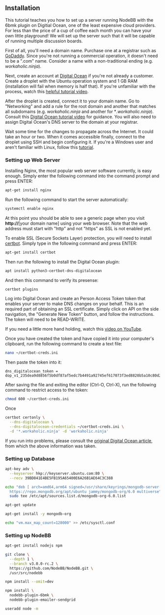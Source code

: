 ## Installation

This tutorial teaches you how to set up a server running NodeBB with the 6bmk plugin 
on Digitial Ocean, one of the least expensive cloud providers. For less than the 
price of a cup of coffee each month you can have your own little playground! We will
set up the server such that it will be capable of running multiple discussion boards.

First of all, you'll need a domain name. Purchase one at a registrar such as 
[GoDaddy](https://godaddy.com). Since you're not running a commercial operation, it 
doesn't need to be a ".com" name. Consider a name with a non-traditional 
ending (e.g. *workaholic.ninja*).

Next, create an account at [Digital Ocean](https://digitalocean.com) if you're not 
already a customer. Create a droplet with the Ubuntu operation system and 1 GB 
RAM (installation will fail when memory is half that). If you're unfamiliar with 
the process, watch this 
[helpful tutorial video](https://www.youtube.com/watch?v=g1-nQ9pvbxc&t=5s).

After the droplet is created, connect it to your domain name. Go to "Networking" 
and add a rule for the root domain and another that matches all subdomains 
(e.g. *workaholic.ninja* and another for **.workaholic.ninja*). Consult this 
[Digital Ocean tutorial video](https://www.youtube.com/watch?v=ILwEMBjobAA) for 
guidance. You will also need to assign Digital Ocean's DNS server to the domain
at your registrar. 

Wait some time for the changes to propagate across the Internet. It could take 
an hour or two. When it comes accessible finally, connect to the droplet 
using SSH and begin configuring it. If you're a Windows user and aren't 
familiar with Linux, follow this 
[tutorial](https://docs.digitalocean.com/products/droplets/how-to/connect-with-ssh/putty/).

### Setting up Web Server

Installing Nginx, the most popular web server software currently, is easy 
enough. Simply enter the following command into the command prompt and press
ENTER:

```sh
apt-get install nginx
```

Run the following command to start the server automatically:

```sh
systemctl enable nginx
```

At this point you should be able to see a generic page when you visit 
**http://**[your domain name] using your web browser. Note that the web address must 
start with "http" and not "https" as SSL is not enabled yet.

To enable SSL (Secure Sockets Layer) protection, you will need to install 
[certbot](https://certbot.eff.org/). Simply type in the following command and press
ENTER:

```sh
apt-get install certbot
```

Then run the following to install the Digital Ocean plugin:

```sh
apt install python3-certbot-dns-digitalocean
```

And then this command to verify its presense:

```sh
certbot plugins
```

Log into Digital Ocean and create an Person Access Token token that enables your server 
to make DNS changes on your behalf. This is an required part of obtaining an SSL 
certificate. Simply click on API on the side navigation, the "Generate New Token" 
button, and follow the instructions. The token will need to be READ-WRITE.

If you need a little more hand holding, watch this 
[video on YouTube](https://www.youtube.com/watch?v=Er7bp-JCc-8&t=9s).

Once you have created the token and have copied it into your computer's clipboard, 
run the following command to create a text file:

```sh
nano ~/certbot-creds.ini
```

Then paste the token into it:

```
dns_digitalocean_token = dop_v1_235dea9d8856f5b0df87af5edc7b4491a92745ef617073f3ed8820b5a10c80d2
```

After saving the file and exiting the editor (Ctrl-O, Ctrl-X), run the following 
command to restrict access to the token:

```sh
chmod 600 ~/certbot-creds.ini
```

Once 

```sh
certbot certonly \
  --dns-digitalocean \
  --dns-digitalocean-credentials ~/certbot-creds.ini \
  -d '*.workaholic.ninja' -d 'workaholic.ninja'
```

If you run into problems, please consult the 
[original Digital Ocean article](https://www.digitalocean.com/community/tutorials/how-to-create-let-s-encrypt-wildcard-certificates-with-certbot), from which the above
information was taken.

### Setting up Database 

```sh
apt-key adv \
  --keyserver hkp://keyserver.ubuntu.com:80 \
  --recv 39BD841E4BE5FB195A65400E6A26B1AE64C3C388
```

```sh
echo "deb [ arch=amd64,arm64 signed=/usr/share/keyrings/mongodb-server-6.0.gpg ] \
  https://repo.mongodb.org/apt/ubuntu jammy/mongodb-org/6.0 multiverse" | \
  sudo tee /etc/apt/sources.list.d/mongodb-org-6.0.list
```

```sh
apt-get update
```

```sh
apt-get install -y mongodb-org
```

```sh
echo "vm.max_map_count=128000" >> /etc/sysctl.conf
```

### Setting up NodeBB

```sh
apt-get install nodejs npm
```

```sh
git clone \
  --depth 1 \
  --branch v3.0.0-rc.2 \
  https://github.com/NodeBB/NodeBB.git \
  /usr/src/nodebb
```

```sh
npm install --omit=dev
```

```sh
npm install \
  nodebb-plugin-6bmk \
  nodebb-plugin-emailer-sendgrid
```

```sh
useradd node -m
```
